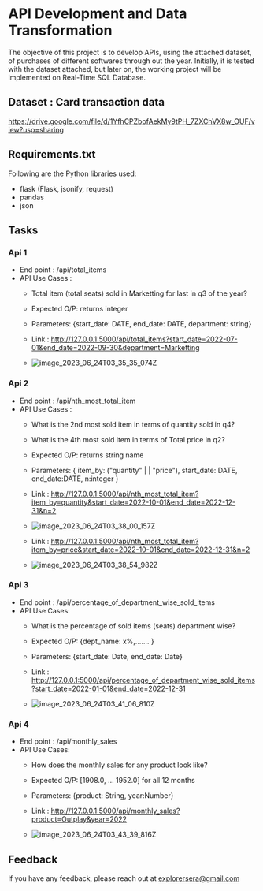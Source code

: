 # API Development and Data Transformation
The objective of this project is to develop APIs, using the attached dataset, of purchases of different softwares through out the year. Initially, it is tested with the dataset attached, but later on, the working project will be implemented on Real-Time SQL Database. 

## Dataset : Card transaction data
https://drive.google.com/file/d/1YfhCPZbofAekMy9tPH_7ZXChVX8w_OUF/view?usp=sharing

## Requirements.txt
Following are the Python libraries used:
  - flask (Flask, jsonify, request)
  - pandas
  - json

## Tasks
### Api 1
  - End point : /api/total_items
  - API Use Cases :
    - Total item (total seats) sold in Marketting for last in q3 of the year?
    - Expected O/P: returns integer
    - Parameters: {start_date: DATE, end_date: DATE, department: string}
    - Link : http://127.0.0.1:5000/api/total_items?start_date=2022-07-01&end_date=2022-09-30&department=Marketting
      
    - ![image_2023_06_24T03_35_35_074Z](https://github.com/umesh-sugara/API-Development-Data-Transformation/assets/73294581/845d3d12-ebae-48f4-980a-686ca6e0c4fc)


### Api 2
  - End point : /api/nth_most_total_item
  - API Use Cases :
    - What is the 2nd most sold item in terms of quantity sold in q4?
    - What is the 4th most sold item in terms of Total price in q2?
    - Expected O/P: returns string name
    - Parameters: { item_by: ("quantity" | | "price"), start_date: DATE, end_date:DATE, n:integer }
    - Link : http://127.0.0.1:5000/api/nth_most_total_item?item_by=quantity&start_date=2022-10-01&end_date=2022-12-31&n=2
    - ![image_2023_06_24T03_38_00_157Z](https://github.com/umesh-sugara/API-Development-Data-Transformation/assets/73294581/a058426b-b9ad-4041-8c95-dbb9a10f8e24)

    - Link : http://127.0.0.1:5000/api/nth_most_total_item?item_by=price&start_date=2022-10-01&end_date=2022-12-31&n=2
      
    - ![image_2023_06_24T03_38_54_982Z](https://github.com/umesh-sugara/API-Development-Data-Transformation/assets/73294581/7dc45a51-459a-42d3-a0d6-cc97d2c3b580)

### Api 3
  - End point : /api/percentage_of_department_wise_sold_items
  - API Use Cases:
    - What is the percentage of sold items (seats) department wise?
    - Expected O/P: {dept_name: x%,……. }
    - Parameters: {start_date: Date, end_date: Date}
    - Link : http://127.0.0.1:5000/api/percentage_of_department_wise_sold_items?start_date=2022-01-01&end_date=2022-12-31
      
    - ![image_2023_06_24T03_41_06_810Z](https://github.com/umesh-sugara/API-Development-Data-Transformation/assets/73294581/995564f9-1183-4626-a0b0-27279757d31a)


### Api 4
  - End point : /api/monthly_sales
  - API Use Cases:
    - How does the monthly sales for any product look like?
    - Expected O/P: [1908.0, … 1952.0] for all 12 months
    - Parameters: {product: String, year:Number}
    - Link : http://127.0.0.1:5000/api/monthly_sales?product=Outplay&year=2022
    
    - ![image_2023_06_24T03_43_39_816Z](https://github.com/umesh-sugara/API-Development-Data-Transformation/assets/73294581/4f762583-dc82-4749-8369-f111dd6fa019)

## Feedback
If you have any feedback, please reach out at explorersera@gmail.com
